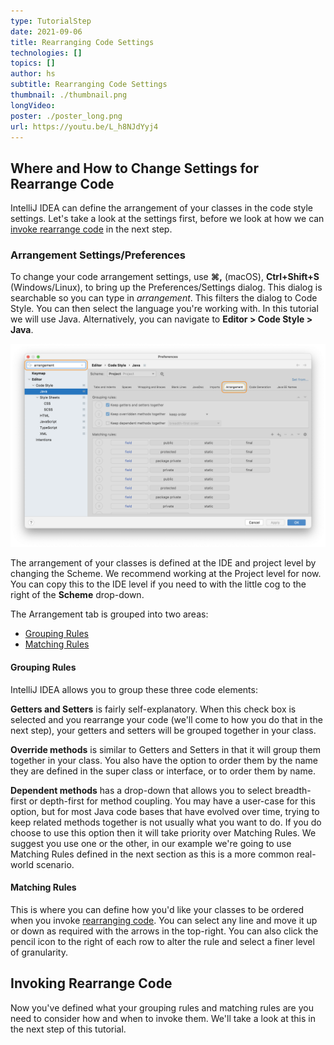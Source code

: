 ```yaml
---
type: TutorialStep
date: 2021-09-06
title: Rearranging Code Settings
technologies: []
topics: []
author: hs
subtitle: Rearranging Code Settings
thumbnail: ./thumbnail.png
longVideo:
poster: ./poster_long.png
url: https://youtu.be/L_h8NJdYyj4
---
```


## Where and How to Change Settings for Rearrange Code 
IntelliJ IDEA can define the arrangement of your classes in the code style settings. Let's take a look at the settings first, before we look at how we can [invoke rearrange code](../invoking-rearranging-code) in the next step. 

### Arrangement Settings/Preferences
To change your code arrangement settings, use **⌘,** (macOS), **Ctrl+Shift+S** (Windows/Linux), to bring up the Preferences/Settings dialog. This dialog is searchable so you can type in _arrangement_. This filters the dialog to Code Style. You can then select the language you're working with. In this tutorial we will use Java. Alternatively, you can navigate to **Editor > Code Style > Java**.

![Arrangement Code Style](arrangement_code_style.png)

The arrangement of your classes is defined at the IDE and project level by changing the Scheme. We recommend working at the Project level for now. You can copy this to the IDE level if you need to with the little cog to the right of the **Scheme** drop-down.

The Arrangement tab is grouped into two areas:
- [Grouping Rules](#grouping-rules)
- [Matching Rules](#matching-rules)

#### Grouping Rules
IntelliJ IDEA allows you to group these three code elements:

**Getters and Setters** is fairly self-explanatory. When this check box is selected and you rearrange your code (we'll come to how you do that in the next step), your getters and setters will be grouped together in your class. 

**Override methods** is similar to Getters and Setters in that it will group them together in your class. You also have the option to order them by the name they are defined in the super class or interface, or to order them by name.  

**Dependent methods** has a drop-down that allows you to select breadth-first or depth-first for method coupling. You may have a user-case for this option, but for most Java code bases that have evolved over time, trying to keep related methods together is not usually what you want to do. If you do choose to use this option then it will take priority over Matching Rules. We suggest you use one or the other, in our example we're going to use Matching Rules defined in the next section as this is a more common real-world scenario.

#### Matching Rules
This is where you can define how you'd like your classes to be ordered when you invoke [rearranging code](../invoking-rearranging-code). You can select any line and move it up or down as required with the arrows in the top-right. You can also click the pencil icon to the right of each row to alter the rule and select a finer level of granularity.

## Invoking Rearrange Code
Now you've defined what your grouping rules and matching rules are you need to consider how and when to invoke them. We'll take a look at this in the next step of this tutorial.